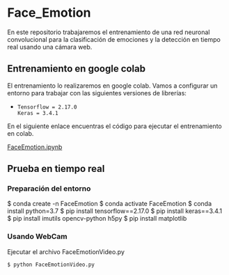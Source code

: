 # **Face_Emotion**
En este repositorio trabajaremos el entrenamiento de una red neuronal convolucional para la clasificación de emociones y la detección en tiempo real usando una cámara web. 

## Entrenamiento en google colab

El entrenamiento lo realizaremos en google colab. Vamos a configurar un entorno para trabajar con las siguientes versiones de librerías:
    
*     Tensorflow = 2.17.0
      Keras = 3.4.1

En el siguiente enlace encuentras el código para ejecutar el entrenamiento en colab.

[FaceEmotion.ipynb](https://github.com/DavidReveloLuna/Face_Emotion/blob/master/FaceEmotion.ipynb)

## Prueba en tiempo real
### Preparación del entorno

$ conda create -n FaceEmotion
$ conda activate FaceEmotion
$ conda install python=3.7
$ pip install tensorflow==2.17.0
$ pip install keras==3.4.1
$ pip install imutils opencv-python h5py
$ pip install matplotlib 

    
### Usando WebCam

Ejecutar el archivo FaceEmotionVideo.py

    $ python FaceEmotionVideo.py

